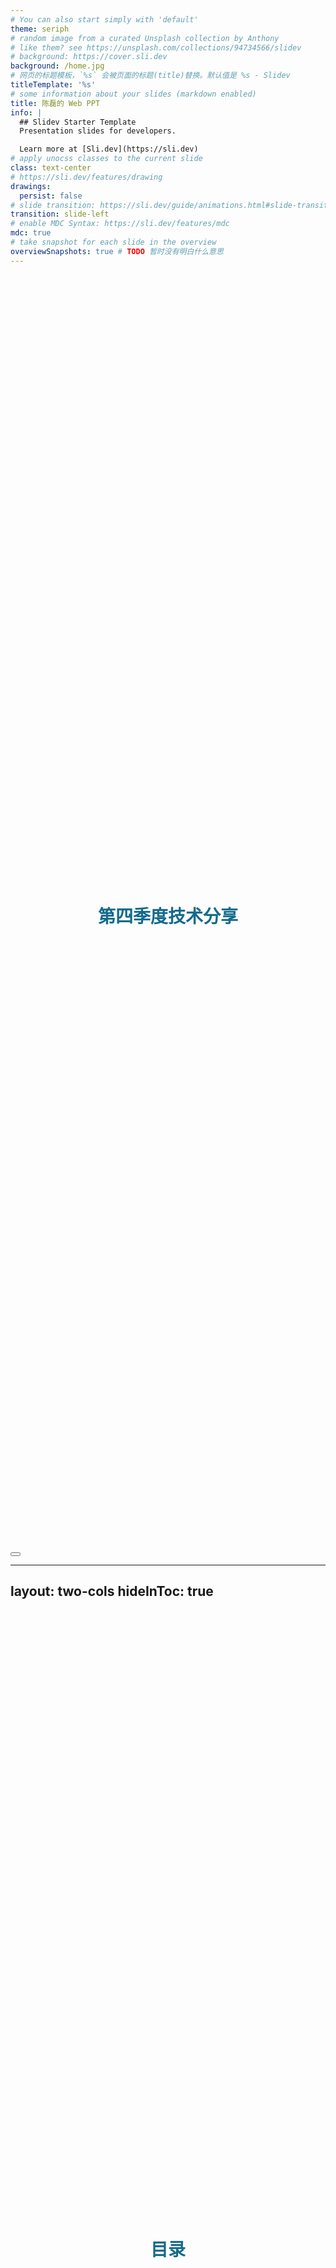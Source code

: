 ```yaml
---
# You can also start simply with 'default'
theme: seriph
# random image from a curated Unsplash collection by Anthony
# like them? see https://unsplash.com/collections/94734566/slidev
# background: https://cover.sli.dev
background: /home.jpg
# 网页的标题模板，`%s` 会被页面的标题(title)替换。默认值是 %s - Slidev
titleTemplate: '%s'
# some information about your slides (markdown enabled)
title: 陈磊的 Web PPT
info: |
  ## Slidev Starter Template
  Presentation slides for developers.

  Learn more at [Sli.dev](https://sli.dev)
# apply unocss classes to the current slide
class: text-center
# https://sli.dev/features/drawing
drawings:
  persist: false
# slide transition: https://sli.dev/guide/animations.html#slide-transitions
transition: slide-left
# enable MDC Syntax: https://sli.dev/features/mdc
mdc: true
# take snapshot for each slide in the overview
overviewSnapshots: true # TODO 暂时没有明白什么意思
---
```


# 第四季度技术分享

<div class="abs-br m-6 flex gap-2">
  <button @click="$slidev.nav.openInEditor()" title="Open in Editor" class="text-xl slidev-icon-btn opacity-50 !border-none !hover:text-white">
    <carbon:edit />
  </button>
  <a href="https://github.com/chenlei0608/slide-quarter-4" target="_blank" alt="GitHub" title="此幻灯片的GitHub地址"
    class="text-xl slidev-icon-btn opacity-50 !border-none !hover:text-white">
    <carbon-logo-github />
  </a>
  <a href="https://chenlei0608.github.io/blog/" target="_blank" alt="GitHub" title="陈磊的博客"
    class="text-xl slidev-icon-btn opacity-50 !border-none !hover:text-white">
    <carbon:earth-americas-filled />
  </a>
</div>



---
layout: two-cols
hideInToc: true
---

# 目录

::right::

<Toc v-click minDepth="1" maxDepth="1"></Toc>

<style>
h1 {
  display: flex;
  justify-content: center;
  align-items: center;
  height: 50vh;
}
</style>



---
transition: fade-out
---

# 什么是 Slidev ？

Slidev 是一个为开发者设计的幻灯片制作和演示工具，具有以下特点：

- 📝 [**Markdown 支持**](https://cn.sli.dev/guide/syntax.html) —— 使用你最喜欢的编辑器和工作流编写 Markdown 文件
- 🧑‍💻 [**对开发者友好**](https://cn.sli.dev/guide/syntax.html#code-blocks) —— 内置代码高亮、实时编码等功能
- 🌈 [**灵活样式**](https://cn.sli.dev/guide/syntax.html#embedded-styles) —— 使用 [Windi CSS](https://windicss.org/) 按需使用的实用类和易用的内嵌样式表
- 🤹 [**交互**](https://cn.sli.dev/custom/directory-structure.html#components) —— 无缝嵌入 Vue 组件
- 🎙 [**演示者模式**](https://cn.sli.dev/guide/presenter-mode.html) —— 可以使用另一个窗口，甚至是你的手机来控制幻灯片
- 📰 [**图表支持**](https://cn.sli.dev/guide/syntax.html#diagrams) —— 使用文本描述语言创建图表
- 🌟 [**图标**](https://cn.sli.dev/guide/syntax.html#icons) —— 能够直接从任意图标库中获取图标
- 🎥 [**录制**](https://cn.sli.dev/guide/recording.html) —— 内置录制功能和摄像头视图
- 📤 [**跨平台**](https://cn.sli.dev/guide/exporting.html) —— 能够导出 PDF、PNG 文件，甚至是一个可以托管的单页应用
- ⚡️ [**快速**](https://vitejs.dev) —— 基于 [Vite](https://vitejs.dev) 的即时重载
- 🛠 [**可配置**](https://cn.sli.dev/custom/config-vite.html) —— 支持使用 Vite 插件、Vue 组件以及任何的 npm 包
<br>

阅读更多关于 [为什么选择 Slidev？](https://sli.dev/guide/why)

<style>
h1 {
  background-color: #2B90B6;
  background-image: linear-gradient(45deg, #4EC5D4 10%, #146b8c 20%);
  background-size: 100%;
  -webkit-background-clip: text;
  -moz-background-clip: text;
  -webkit-text-fill-color: transparent;
  -moz-text-fill-color: transparent;
}
</style>



---
transition: fade-out
---

# Slidev 技术栈

Slidev 基于以下工具和技术构建：

- [**Vite**](https://vitejs.dev) - 一款极速响应的下一代的前端工具链
- [**Vue 3**](https://v3.vuejs.org/) powered [**Markdown**](https://daringfireball.net/projects/markdown/syntax) - 用于编写幻灯片内容
- [**UnoCSS**](https://github.com/unocss/unocss) - 帮助快速构建幻灯片样式
- [**Shiki**](https://github.com/shikijs/shiki), [**Monaco Editor**](https://github.com/Microsoft/monaco-editor) - 为在幻灯片中嵌入代码提供一流支持
- [**RecordRTC**](https://recordrtc.org) - 内置的录制工具和摄像头视图
- [**VueUse**](https://vueuse.org) 系列 - [`@vueuse/core`](https://github.com/vueuse/vueuse), [`@vueuse/head`](https://github.com/vueuse/head), [`@vueuse/motion`](https://github.com/vueuse/motion), 等等
- [**Iconify**](https://iconify.design/) - 用图标集丰富你的幻灯片
- [**Drauu**](https://github.com/antfu/drauu) - 用于在幻灯片上绘图和批注
- [**KaTeX**](https://katex.org/) - 用于渲染 LaTeX 数学公式
- [**Mermaid**](https://mermaid-js.github.io/mermaid) - 基于文本的图表绘制工具



---
transition: fade-out
---

# 快速上手

<v-switch>
<template #1>
在终端运行以下命令来创建一个新的 Slidev 项目：

npm:
```shell
npm init slidev@latest
```

pnpm:
```shell
pnpm create slidev
```

yarn:
```shell
yarn create slidev
```
<br>
根据指引，输入项目名称并按照提示完成项目创建。幻灯片内容在 slides.md 文件中，初始内容包含了 Slidev 的大部分功能的演示。
</template>

<template #2>
  <div style="display: flex; justify-content: center;">
    <img src="/quick-start.png" style="height: 450px;" />
  </div>
</template>
</v-switch>



---
transition: fade-out
---

# 语法 --- Frontmatter 和 Headmatter

在每张幻灯片的开头，你可以添加一个可选的 frontmatter 来配置幻灯片。第一个 frontmatter 块称为 headmatter，可以配置整个幻灯片集。其余的是用于单个幻灯片的 frontmatters

```md
---
theme: seriph
title: Welcome to Slidev
---

# 第一页

第一页的 frontmatter 也是整个演示文稿的 headmatter

---
layout: center
background: /background-1.png
---

# 第二页

本页的布局是 `center`，背景是一张图片
```



---
transition: fade-out
---

# 语法 --- 备注

每张幻灯片的末尾的注释块（若有），将被视为幻灯片的备注。它们将在用户界面中显示，以供您在演示过程中参考

```md
---
layout: cover
---

# 第一页

封面页

<!-- 这是一段备注 -->

```



---
transition: slide-up
---

# 语法 --- 代码块

```ts {all|1|3-4|6|all} twoslash
import { computed, ref } from 'vue'

const count = ref(0)
const doubled = computed(() => count.value * 2)

doubled.value = 2

// 无论代码块的第一行代码代码是什么位置，行号都是从1开始
// 显示步骤：1全部代码高亮 2第一行代码高亮 3第三至第四行代码高亮 4第六行代码高亮 5全部代码高亮
```

<arrow v-click="[3, 4]" x1="350" y1="190" x2="155" y2="235" color="#953" width="2" arrowSize="1" />

[了解更多](https://cn.sli.dev/guide/syntax#code-block)



---
transition: slide-up
---

# 内置组件 --- Arrow

绘制一个箭头。

```md
<Arrow x1="10" y1="20" x2="100" y2="200" />
```

参数：

- `x1` (`string | number`, 必要值): 起始 x 位置
- `y1` (`string | number`, 必要值): 起始 y 位置
- `x2` (`string | number`, 必要值): 终点 x 位置
- `y2` (`string | number`, 必要值): 终点 y 位置
- `width` (`string | number`, 默认为: `2`): 线宽
- `color` (`string`, 默认为: `'currentColor'`): 颜色
- `two-way` (`boolean`, default: `false`): draw a two-way arrow


---
transition: slide-up
---

# 内置组件 --- Toc

<div v-click="[1, 2]">
  使用方式：

  ```md
  <Toc />
  ```
</div>


---
transition: slide-up
level: 2
---

# 导航

将鼠标悬停在左下角以查看导航控制面板，[了解更多](https://cn.sli.dev/guide/ui#navigation-bar)

## 键盘快捷键

|     |     |
| --- | --- |
| <kbd>右</kbd> / <kbd>空格</kbd>| 下一个动画或幻灯片 |
| <kbd>左</kbd>  / <kbd>Shift</kbd><kbd>空格</kbd> | 上一个动画或幻灯片 |
| <kbd>上</kbd> | 上一张幻灯片 |
| <kbd>下</kbd> | 下一张幻灯片 |

<img
  v-click
  class="absolute -bottom-9 -left-7 w-80 opacity-50"
  src="https://sli.dev/assets/arrow-bottom-left.svg"
  alt=""
/>
<p v-after class="absolute bottom-23 left-45 opacity-30 transform -rotate-10">这儿!</p>




---
level: 2
---

# Shiki Magic Move

Powered by [shiki-magic-move](https://shiki-magic-move.netlify.app/), Slidev supports animations across multiple code snippets.

Add multiple code blocks and wrap them with <code>````md magic-move</code> (four backticks) to enable the magic move. For example:

````md magic-move {lines: true}
```ts {*|2|*}
// step 1
const author = reactive({
  name: 'John Doe',
  books: [
    'Vue 2 - Advanced Guide',
    'Vue 3 - Basic Guide',
    'Vue 4 - The Mystery'
  ]
})
```

```ts {*|1-2|3-4|3-4,8}
// step 2
export default {
  data() {
    return {
      author: {
        name: 'John Doe',
        books: [
          'Vue 2 - Advanced Guide',
          'Vue 3 - Basic Guide',
          'Vue 4 - The Mystery'
        ]
      }
    }
  }
}
```

```ts
// step 3
export default {
  data: () => ({
    author: {
      name: 'John Doe',
      books: [
        'Vue 2 - Advanced Guide',
        'Vue 3 - Basic Guide',
        'Vue 4 - The Mystery'
      ]
    }
  })
}
```

Non-code blocks are ignored.

```vue
<!-- step 4 -->
<script setup>
const author = {
  name: 'John Doe',
  books: [
    'Vue 2 - Advanced Guide',
    'Vue 3 - Basic Guide',
    'Vue 4 - The Mystery'
  ]
}
</script>
```
````

---

# Components

<div grid="~ cols-2 gap-4">
<div>

You can use Vue components directly inside your slides.

We have provided a few built-in components like `<Tweet/>` and `<Youtube/>` that you can use directly. And adding your custom components is also super easy.

```html
<Counter :count="10" />
```

<!-- ./components/Counter.vue -->
<Counter :count="10" m="t-4" />

Check out [the guides](https://sli.dev/builtin/components.html) for more.

</div>
<div>

```html
<Tweet id="1390115482657726468" />
```

<Tweet id="1390115482657726468" scale="0.65" />

</div>
</div>

<!--
Presenter note with **bold**, *italic*, and ~~striked~~ text.

Also, HTML elements are valid:
<div class="flex w-full">
  <span style="flex-grow: 1;">Left content</span>
  <span>Right content</span>
</div>
-->

---
class: px-20
---

# Themes

Slidev comes with powerful theming support. Themes can provide styles, layouts, components, or even configurations for tools. Switching between themes by just **one edit** in your frontmatter:

<div grid="~ cols-2 gap-2" m="t-2">

```yaml
---
theme: default
---
```

```yaml
---
theme: seriph
---
```

<img border="rounded" src="https://github.com/slidevjs/themes/blob/main/screenshots/theme-default/01.png?raw=true" alt="">

<img border="rounded" src="https://github.com/slidevjs/themes/blob/main/screenshots/theme-seriph/01.png?raw=true" alt="">

</div>

Read more about [How to use a theme](https://sli.dev/guide/theme-addon#use-theme) and
check out the [Awesome Themes Gallery](https://sli.dev/resources/theme-gallery).

---

# Clicks Animations

You can add `v-click` to elements to add a click animation.

<div v-click>

This shows up when you click the slide:

```html
<div v-click>This shows up when you click the slide.</div>
```

</div>

<br>

<v-click>

The <span v-mark.red="3"><code>v-mark</code> directive</span>
also allows you to add
<span v-mark.circle.orange="4">inline marks</span>
, powered by [Rough Notation](https://roughnotation.com/):

```html
<span v-mark.underline.orange>inline markers</span>
```

</v-click>

<div mt-20 v-click>

[Learn more](https://sli.dev/guide/animations#click-animation)

</div>

---

# Motions

Motion animations are powered by [@vueuse/motion](https://motion.vueuse.org/), triggered by `v-motion` directive.

```html
<div
  v-motion
  :initial="{ x: -80 }"
  :enter="{ x: 0 }"
  :click-3="{ x: 80 }"
  :leave="{ x: 1000 }"
>
  Slidev
</div>
```

<div class="w-60 relative">
  <div class="relative w-40 h-40">
    <img
      v-motion
      :initial="{ x: 800, y: -100, scale: 1.5, rotate: -50 }"
      :enter="final"
      class="absolute inset-0"
      src="https://sli.dev/logo-square.png"
      alt=""
    />
    <img
      v-motion
      :initial="{ y: 500, x: -100, scale: 2 }"
      :enter="final"
      class="absolute inset-0"
      src="https://sli.dev/logo-circle.png"
      alt=""
    />
    <img
      v-motion
      :initial="{ x: 600, y: 400, scale: 2, rotate: 100 }"
      :enter="final"
      class="absolute inset-0"
      src="https://sli.dev/logo-triangle.png"
      alt=""
    />
  </div>

  <div
    class="text-5xl absolute top-14 left-40 text-[#2B90B6] -z-1"
    v-motion
    :initial="{ x: -80, opacity: 0}"
    :enter="{ x: 0, opacity: 1, transition: { delay: 2000, duration: 1000 } }">
    Slidev
  </div>
</div>

<!-- vue script setup scripts can be directly used in markdown, and will only affects current page -->
<script setup lang="ts">
const final = {
  x: 0,
  y: 0,
  rotate: 0,
  scale: 1,
  transition: {
    type: 'spring',
    damping: 10,
    stiffness: 20,
    mass: 2
  }
}
</script>

<div
  v-motion
  :initial="{ x:35, y: 30, opacity: 0}"
  :enter="{ y: 0, opacity: 1, transition: { delay: 3500 } }">

[Learn more](https://sli.dev/guide/animations.html#motion)

</div>

---

# LaTeX

LaTeX is supported out-of-box. Powered by [KaTeX](https://katex.org/).

<div h-3 />

Inline $\sqrt{3x-1}+(1+x)^2$

Block
$$ {1|3|all}
\begin{aligned}
\nabla \cdot \vec{E} &= \frac{\rho}{\varepsilon_0} \\
\nabla \cdot \vec{B} &= 0 \\
\nabla \times \vec{E} &= -\frac{\partial\vec{B}}{\partial t} \\
\nabla \times \vec{B} &= \mu_0\vec{J} + \mu_0\varepsilon_0\frac{\partial\vec{E}}{\partial t}
\end{aligned}
$$

[Learn more](https://sli.dev/features/latex)

---

# Diagrams

You can create diagrams / graphs from textual descriptions, directly in your Markdown.

<div class="grid grid-cols-4 gap-5 pt-4 -mb-6">

```mermaid {scale: 0.5, alt: 'A simple sequence diagram'}
sequenceDiagram
    Alice->John: Hello John, how are you?
    Note over Alice,John: A typical interaction
```

```mermaid {theme: 'neutral', scale: 0.8}
graph TD
B[Text] --> C{Decision}
C -->|One| D[Result 1]
C -->|Two| E[Result 2]
```

```mermaid
mindmap
  root((mindmap))
    Origins
      Long history
      ::icon(fa fa-book)
      Popularisation
        British popular psychology author Tony Buzan
    Research
      On effectiveness<br/>and features
      On Automatic creation
        Uses
            Creative techniques
            Strategic planning
            Argument mapping
    Tools
      Pen and paper
      Mermaid
```

```plantuml {scale: 0.7}
@startuml

package "Some Group" {
  HTTP - [First Component]
  [Another Component]
}

node "Other Groups" {
  FTP - [Second Component]
  [First Component] --> FTP
}

cloud {
  [Example 1]
}

database "MySql" {
  folder "This is my folder" {
    [Folder 3]
  }
  frame "Foo" {
    [Frame 4]
  }
}

[Another Component] --> [Example 1]
[Example 1] --> [Folder 3]
[Folder 3] --> [Frame 4]

@enduml
```

</div>

Learn more: [Mermaid Diagrams](https://sli.dev/features/mermaid) and [PlantUML Diagrams](https://sli.dev/features/plantuml)

---
foo: bar
dragPos:
  square: 691,32,167,_,-16
---

# Draggable Elements

Double-click on the draggable elements to edit their positions.

<br>

###### Directive Usage

```md
<img v-drag="'square'" src="https://sli.dev/logo.png">
```

<br>

###### Component Usage

```md
<v-drag text-3xl>
  <carbon:arrow-up />
  Use the `v-drag` component to have a draggable container!
</v-drag>
```

<v-drag pos="663,206,261,_,-15">
  <div text-center text-3xl border border-main rounded>
    Double-click me!
  </div>
</v-drag>

<img v-drag="'square'" src="https://sli.dev/logo.png">

###### Draggable Arrow

```md
<v-drag-arrow two-way />
```

<v-drag-arrow pos="67,452,253,46" two-way op70 />

---
src: ./pages/imported-slides.md
hide: false
---

---

# Monaco Editor

Slidev provides built-in Monaco Editor support.

Add `{monaco}` to the code block to turn it into an editor:

```ts {monaco}
import { ref } from 'vue'
import { emptyArray } from './external'

const arr = ref(emptyArray(10))
```

Use `{monaco-run}` to create an editor that can execute the code directly in the slide:

```ts {monaco-run}
import { version } from 'vue'
import { emptyArray, sayHello } from './external'

sayHello()
console.log(`vue ${version}`)
console.log(emptyArray<number>(10).reduce(fib => [...fib, fib.at(-1)! + fib.at(-2)!], [1, 1]))
```

---
layout: center
class: text-center
---

# Learn More

[Documentation](https://sli.dev) · [GitHub](https://github.com/slidevjs/slidev) · [Showcases](https://sli.dev/resources/showcases)

<PoweredBySlidev mt-10 />
